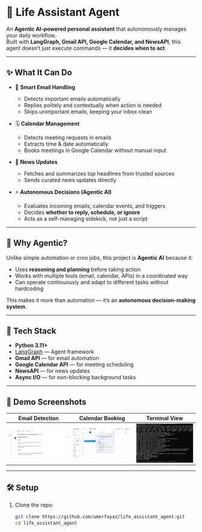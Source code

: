 # 🤖 Life Assistant Agent

An **Agentic AI-powered personal assistant** that autonomously manages your daily workflow.  
Built with **LangGraph, Gmail API, Google Calendar, and NewsAPI**, this agent doesn’t just execute commands — it **decides when to act**.  

---

## ✨ What It Can Do
- 📧 **Smart Email Handling**  
  - Detects important emails automatically  
  - Replies politely and contextually when action is needed  
  - Skips unimportant emails, keeping your inbox clean  

- 🗓️ **Calendar Management**  
  - Detects meeting requests in emails  
  - Extracts time & date automatically  
  - Books meetings in Google Calendar without manual input  

- 📰 **News Updates**  
  - Fetches and summarizes top headlines from trusted sources  
  - Sends curated news updates directly  

- ⚡ **Autonomous Decisions (Agentic AI)**  
  - Evaluates incoming emails, calendar events, and triggers  
  - Decides **whether to reply, schedule, or ignore**  
  - Acts as a self-managing sidekick, not just a script  

---

## 🧠 Why Agentic?
Unlike simple automation or cron jobs, this project is **Agentic AI** because it:  
- Uses **reasoning and planning** before taking action  
- Works with multiple tools (email, calendar, APIs) in a coordinated way  
- Can operate continuously and adapt to different tasks without hardcoding  

This makes it more than automation — it’s an **autonomous decision-making system**.  

---

## 🚀 Tech Stack
- **Python 3.11+**
- [LangGraph](https://github.com/langchain-ai/langgraph) — Agent framework  
- **Gmail API** — for email automation  
- **Google Calendar API** — for meeting scheduling  
- **NewsAPI** — for news updates  
- **Async I/O** — for non-blocking background tasks  

---

## 📸 Demo Screenshots
| Email Detection | Calendar Booking | Terminal View |
|-----------------|------------------|---------------|
| ![Email](ai_sidekick/assets/email.png) | ![Calendar](ai_sidekick/assets/calendar.png) | ![Terminal](ai_sidekick/assets/terminal.png) | ![slack](ai_sidekick/assets/slack.png) | ![Email_detect](ai_sidekick/assets/email_detect.png).

---

## 🛠️ Setup
1. Clone the repo:
   ```bash
   git clone https://github.com/umerfayaz/life_assistant_agent.git
   cd life_assistant_agent
